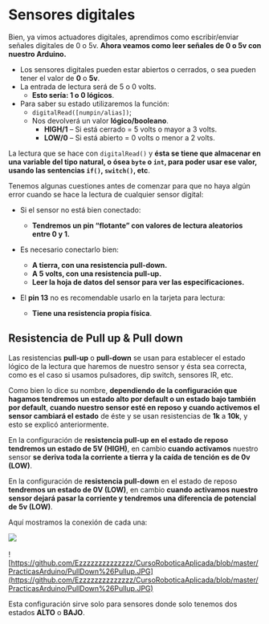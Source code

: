 # Sensores digitales

Bien, ya vimos actuadores digitales, aprendimos como escribir/enviar señales digitales de 0 o 5v. **Ahora veamos como leer señales de 0 o 5v con nuestro Arduino.**
- Los sensores digitales pueden estar abiertos o cerrados, o sea pueden tener el valor de **0** o **5v**.
- La entrada de lectura será de 5 o 0 volts.
  * **Esto sería: 1 o 0 lógicos**.
- Para saber su estado utilizaremos la función:
    * ``digitalRead([numpin/alias])``;
	* Nos devolverá un valor **lógico/booleano**.
	  + **HIGH/1** – Si está cerrado = 5 volts o mayor a 3 volts.
      + **LOW/0** – Si está abierto = 0 volts o menor a 2 volts.

La lectura que se hace con ``digitalRead()`` y **ésta se tiene que almacenar en una variable del tipo natural, o ósea ``byte`` o ``int``, para poder usar ese valor, usando las sentencias ``if()``, ``switch()``, etc**. 

Tenemos algunas cuestiones antes de comenzar para que no haya algún error cuando se hace la lectura de cualquier sensor digital:
- Si el sensor no está bien conectado:
  * **Tendremos un pin “flotante” con valores de lectura aleatorios entre 0 y 1.**
 - Es necesario conectarlo bien:
   * **A tierra, con una resistencia pull-down.**
   * **A 5 volts, con una resistencia pull-up.**
   * **Leer la hoja de datos del sensor para ver las especificaciones.**
  
  - El **pin 13** no es recomendable usarlo en la tarjeta para lectura:
    * **Tiene una resistencia propia física**.

## Resistencia de Pull up & Pull down

Las resistencias **pull-up** o **pull-down** se usan para establecer el estado lógico de la lectura que haremos de nuestro sensor y ésta sea correcta, como es el caso si usamos pulsadores, dip switch, sensores IR, etc.

Como bien lo dice su nombre, **dependiendo de la configuración que hagamos tendremos un estado alto por default o un estado bajo también por default**, **cuando nuestro sensor esté en reposo y cuando activemos el sensor cambiará el estado** de éste y se usan resistencias de **1k** a **10k**, y esto se explicó anteriormente.

En la configuración de **resistencia pull-up** **en el estado de reposo tendremos un estado de 5V (HIGH)**, en cambio **cuando activamos** nuestro sensor **se deriva toda la corriente a tierra y la caída de tención es de 0v (LOW)**.

En la configuración de **resistencia pull-down** en el estado de reposo **tendremos un estado de 0V (LOW)**, en cambio **cuando activamos nuestro sensor dejará pasar la corriente y tendremos una diferencia de potencial de 5v (LOW)**.

Aquí mostramos la conexión de cada una:

![](http://4.bp.blogspot.com/-KAkM3oZ1rhI/U7zrMdebhtI/AAAAAAAAA28/w66cXzjAIgI/s1600/resistenciaspullupypulldown.jpg)

![https://github.com/Ezzzzzzzzzzzzzz/CursoRoboticaAplicada/blob/master/PracticasArduino/PullDown%26Pullup.JPG](https://github.com/Ezzzzzzzzzzzzzz/CursoRoboticaAplicada/blob/master/PracticasArduino/PullDown%26Pullup.JPG)

Esta configuración sirve solo para sensores donde solo tenemos dos estados **ALTO** o **BAJO**.


<!--stackedit_data:
eyJoaXN0b3J5IjpbLTE0ODMwNzQ2NjEsNDEyNjU3MDk5LDExOD
Y1NTk5NDVdfQ==
-->